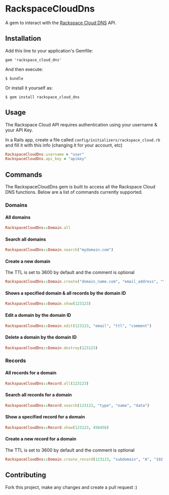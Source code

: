 # RackspaceCloudDns

A gem to interact with the [Rackspace Cloud DNS](http://www.rackspace.co.uk/cloud-dns/) API.

## Installation

Add this line to your application's Gemfile:

    gem 'rackspace_cloud_dns'

And then execute:

    $ bundle

Or install it yourself as:

    $ gem install rackspace_cloud_dns

## Usage

The Rackspace Cloud API requires authentication using your username & your API Key.

In a Rails app, create a file called `config/initializers/rackspace_cloud.rb` and fill it with this info (changing it for your account, etc)

```ruby
RackspaceCloudDns.username = "user"
RackspaceCloudDns.api_key = "apikey"
```

## Commands

The RackspaceCloudDns gem is built to access all the Rackspace Cloud DNS functions. Below are a list of commands currently supported.


### Domains
#### All domains
```ruby
RackspaceCloudDns::Domain.all
```

#### Search all domains
```ruby
RackspaceCloudDns::Domain.search("mydomain.com")
```

#### Create a new domain
The TTL is set to 3600 by default and the comment is optional
```ruby
RackspaceCloudDns::Domain.create("domain_name.com", "email_address", "ttl", "comment")
```

#### Shows a specified domain & all records by the domain ID
```ruby
RackspaceCloudDns::Domain.show(123123)
```

#### Edit a domain by the domain ID
```ruby
RackspaceCloudDns::Domain.edit(123123, "email", "ttl", "comment")
```

#### Delete a domain by the domain ID
```ruby
RackspaceCloudDns::Domain.destroy(123123)
```

### Records
#### All records for a domain
```ruby
RackspaceCloudDns::Record.all(123123)
```

#### Search all records for a domain
```ruby
RackspaceCloudDns::Record.search(123123, "type", "name", "data")
```

#### Show a specified record for a domain
```ruby
RackspaceCloudDns::Record.show(123123, 456456)
```








#### Create a new record for a domain
The TTL is set to 3600 by default and the comment is optional
```ruby
RackspaceCloudDns::Domain.create_record(123123, "subdomain", "A", "192.168.1.1")
```

## Contributing

Fork this project, make any changes and create a pull request :)